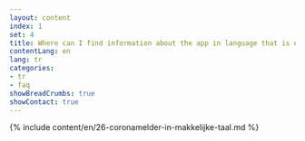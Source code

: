 ```yaml
---
layout: content
index: 1
set: 4
title: Where can I find information about the app in language that is easy to understand?
contentLang: en
lang: tr
categories:
- tr
- faq
showBreadCrumbs: true
showContact: true
---
```

{% include content/en/26-coronamelder-in-makkelijke-taal.md %}
